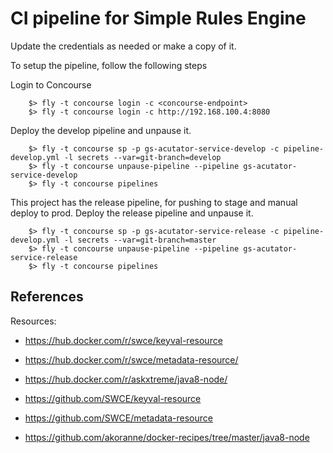 # CI pipeline for Simple Rules Engine

Update the credentials as needed or make a copy of it.

To setup the pipeline, follow the following steps

Login to Concourse
```
	$> fly -t concourse login -c <concourse-endpoint>
	$> fly -t concourse login -c http://192.168.100.4:8080
```

Deploy the develop pipeline and unpause it.
```
	$> fly -t concourse sp -p gs-acutator-service-develop -c pipeline-develop.yml -l secrets --var=git-branch=develop
	$> fly -t concourse unpause-pipeline --pipeline gs-acutator-service-develop
	$> fly -t concourse pipelines
```

This project has the release pipeline, for pushing to stage and manual deploy to prod.
Deploy the release pipeline and unpause it.
```
	$> fly -t concourse sp -p gs-acutator-service-release -c pipeline-develop.yml -l secrets --var=git-branch=master
	$> fly -t concourse unpause-pipeline --pipeline gs-acutator-service-release
	$> fly -t concourse pipelines
```


## References

Resources:

* https://hub.docker.com/r/swce/keyval-resource
* https://hub.docker.com/r/swce/metadata-resource/
* https://hub.docker.com/r/askxtreme/java8-node/

* https://github.com/SWCE/keyval-resource
* https://github.com/SWCE/metadata-resource
* https://github.com/akoranne/docker-recipes/tree/master/java8-node
